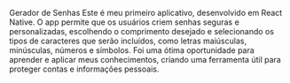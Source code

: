 Gerador de Senhas
Este é meu primeiro aplicativo, desenvolvido em React Native. O app permite que os usuários criem senhas seguras e personalizadas, escolhendo o comprimento desejado e selecionando os tipos de caracteres que serão incluídos, como letras maiúsculas, minúsculas, números e símbolos. Foi uma ótima oportunidade para aprender e aplicar meus conhecimentos, criando uma ferramenta útil para proteger contas e informações pessoais.
